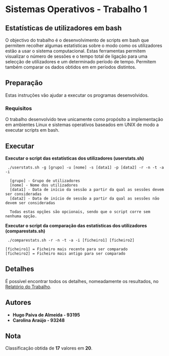 # Sistemas Operativos - Trabalho 1

## Estatísticas de utilizadores em bash

O objectivo do trabalho é o desenvolvimento de scripts em bash que permitem recolher algumas estatísticas sobre o modo como os utilizadores estão a usar o sistema computacional. Estas ferramentas permitem visualizar o número de sessões e o tempo total de ligação para uma selecção de utilizadores e um determinado período de tempo. Permitem também comparar os dados obtidos em em períodos distintos.

##  Preparação
Estas instruções vão ajudar a executar os programas desenvolvidos.

### Requisitos
O trabalho desenvolvido teve unicamente como propósito a implementação em ambientes Linux e sistemas operativos baseados em UNIX de modo a executar scripts em bash.  

## Executar

**Executar o script das estatísticas dos utilizadores (userstats.sh)**
```
 ./userstats.sh -g [grupo] -u [nome] -s [data1] -p [data2] -r -n -t -a -i
 
  [grupo] - Grupo de utilizadores
  [nome] - Nome dos utilizadores
  [data1] - Data de início da sessão a partir da qual as sessões devem ser consideradas
  [data2] - Data de início de sessão a partir da qual as sessões não devem ser consideradas
  
  Todas estas opções são opcionais, sendo que o script corre sem nenhuma opção.

```

**Executar o script da comparação das estatísticas dos utilizadores (comparestats.sh)**
```
 ./comparestats.sh -r -n -t -a -i [ficheiro1] [ficheiro2]
 
[ficheiro1] = Ficheiro mais recente para ser comparado
[ficheiro2] = Ficheiro mais antigo para ser comparado

```

## Detalhes
É possível encontrar todos os detalhes, nomeadamente os resultados, no [Relatório do Trabalho](/relatorio/SO_Report.pdf).

## Autores

 - **Hugo Paiva de Almeida - 93195**
 - **Carolina Araújo - 93248**
 
 ## Nota
Classificação obtida de **17** valores em **20**.



